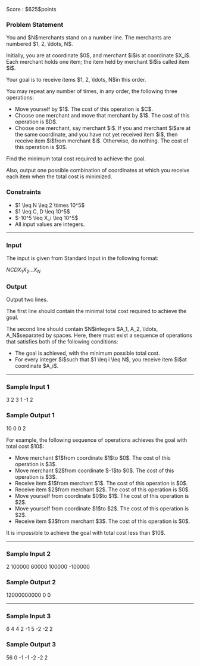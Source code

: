 
<div>

<span>

<span>

<p>
Score : $625$points
</p>

<div>

<section>

### **Problem Statement**

<p>
You and $N$merchants stand on a number line. The merchants are numbered $1, 2, \ldots, N$.
</p>

<p>
Initially, you are at coordinate $0$, and merchant $i$is at coordinate $X_i$.
Each merchant holds one item; the item held by merchant $i$is called item $i$.
</p>

<p>
Your goal is to receive items $1, 2, \ldots, N$in this order.
</p>

<p>
You may repeat any number of times, in any order, the following three operations:
</p>

<ul>

<li>
Move yourself by $1$. The cost of this operation is $C$.
</li>

<li>
Choose one merchant and move that merchant by $1$. The cost of this operation is $D$.
</li>

<li>
Choose one merchant, say merchant $i$. If you and merchant $i$are at the same coordinate, and you have not yet received item $i$, then receive item $i$from merchant $i$. Otherwise, do nothing. The cost of this operation is $0$.
</li>

</ul>

<p>
Find the minimum total cost required to achieve the goal.
</p>

<p>
Also, output one possible combination of coordinates at which you receive each item when the total cost is minimized.
</p>

</section>

</div>

<div>

<section>

### **Constraints**

<ul>

<li>
$1 \leq N \leq 2 \times 10^5$
</li>

<li>
$1 \leq C, D \leq 10^5$
</li>

<li>
$-10^5 \leq X_i \leq 10^5$
</li>

<li>
All input values are integers.
</li>

</ul>

</section>

</div>

---

<div>

<div>

<section>

### **Input**

<p>
The input is given from Standard Input in the following format:
</p>

<div>

$N$$C$$D$$X_1$$X_2$$\ldots$$X_N$
</div>

</section>

</div>

<div>

<section>

### **Output**

<p>
Output two lines.
</p>

<p>
The first line should contain the minimal total cost required to achieve the goal.
</p>

<p>
The second line should contain $N$integers $A_1, A_2, \ldots, A_N$separated by spaces. Here, there must exist a sequence of operations that satisfies both of the following conditions:
</p>

<ul>

<li>
The goal is achieved, with the minimum possible total cost.
</li>

<li>
For every integer $i$such that $1 \leq i \leq N$, you receive item $i$at coordinate $A_i$.
</li>

</ul>

</section>

</div>

</div>

---

<div>

<section>

### **Sample Input 1**

<div>

3 2 3
1 -1 2

</div>

</section>

</div>

<div>

<section>

### **Sample Output 1**

<div>

10
0 0 2

</div>

<p>
For example, the following sequence of operations achieves the goal with total cost $10$:
</p>

<ul>

<li>
Move merchant $1$from coordinate $1$to $0$. The cost of this operation is $3$.
</li>

<li>
Move merchant $2$from coordinate $-1$to $0$. The cost of this operation is $3$.
</li>

<li>
Receive item $1$from merchant $1$. The cost of this operation is $0$.
</li>

<li>
Receive item $2$from merchant $2$. The cost of this operation is $0$.
</li>

<li>
Move yourself from coordinate $0$to $1$. The cost of this operation is $2$.
</li>

<li>
Move yourself from coordinate $1$to $2$. The cost of this operation is $2$.
</li>

<li>
Receive item $3$from merchant $3$. The cost of this operation is $0$.
</li>

</ul>

<p>
It is impossible to achieve the goal with total cost less than $10$.
</p>

</section>

</div>

---

<div>

<section>

### **Sample Input 2**

<div>

2 100000 60000
100000 -100000

</div>

</section>

</div>

<div>

<section>

### **Sample Output 2**

<div>

12000000000
0 0

</div>

</section>

</div>

---

<div>

<section>

### **Sample Input 3**

<div>

6 4 4
2 -1 5 -2 -2 2

</div>

</section>

</div>

<div>

<section>

### **Sample Output 3**

<div>

56
0 -1 -1 -2 -2 2

</div>

</section>

</div>

</span>

</span>

</div>
